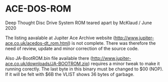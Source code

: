 # ACE-DOS-ROM
Deep Thought Disc Drive System ROM teared apart
by McKlaud / June 2020

The listing aavalable at Jupiter Ace Archive website (http://www.jupiter-ace.co.uk/acedos-dt_rom.html) is not complete. There was therefore the need of review, update and minor correction of the source code. 

Also JA-BootROM.bin file available there (http://www.jupiter-ace.co.uk/downloads/JA-BOOTROM.zip) requires a minor tweak to make it running corectly. The last byte in this binary must be changed to $00 (NOP). If it will be felt with $6B the VLIST shows 36 bytes of garbage.
